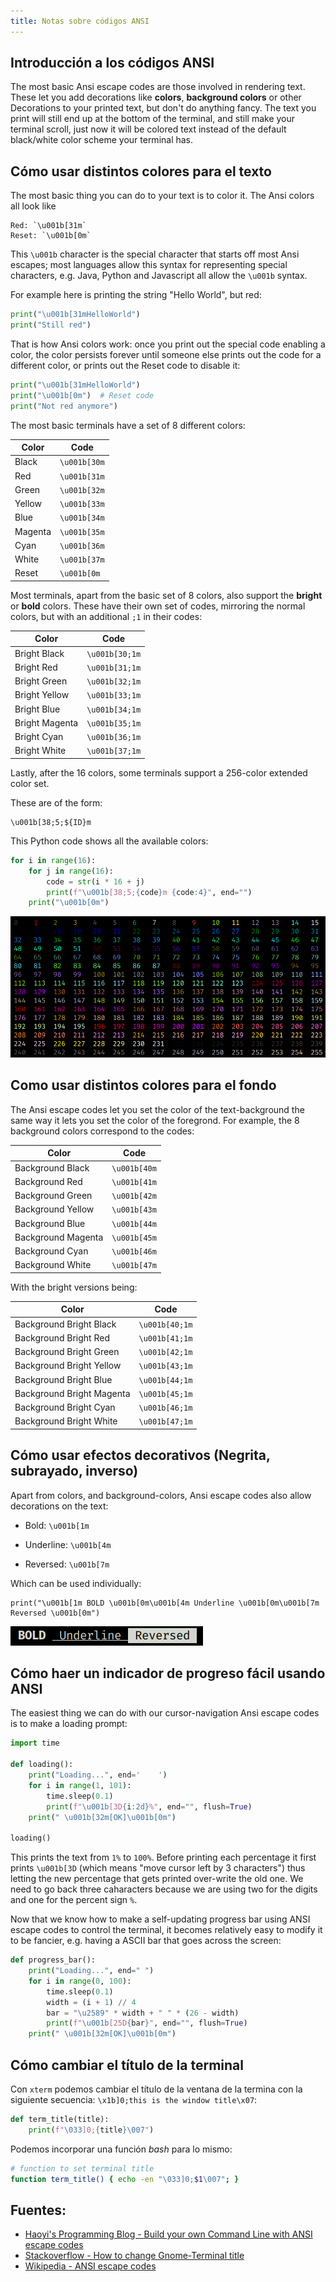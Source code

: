 ```yaml
---
title: Notas sobre códigos ANSI
---
```


## Introducción a los códigos ANSI

The most basic Ansi escape codes are those involved in rendering text.
These let you add decorations like **colors**, **background colors** or
other Decorations to your printed text, but don't do anything fancy.
The text you print will still end up at the bottom of the terminal, and
still make your terminal scroll, just now it will be colored text
instead of the default black/white color scheme your terminal has.

## Cómo usar distintos colores para el texto

The most basic thing you can do to your text is to color it. The Ansi
colors all look like

```
Red: `\u001b[31m`
Reset: `\u001b[0m`
```

This `\u001b` character is the special character that starts off most
Ansi escapes; most languages allow this syntax for representing special
characters, e.g. Java, Python and Javascript all allow the `\u001b`
syntax.

For example here is printing the string \"Hello World\", but red:

```python
print("\u001b[31mHelloWorld")
print("Still red")
```

That is how Ansi colors work: once you print out the special code
enabling a color, the color persists forever until someone else prints
out the code for a different color, or prints out the Reset code to
disable it:

```python
print("\u001b[31mHelloWorld")
print("\u001b[0m")  # Reset code
print("Not red anymore")
```

The most basic terminals have a set of 8 different colors:

| Color   | Code         |
|---------|--------------|
| Black   | `\u001b[30m` |
| Red     | `\u001b[31m` |
| Green   | `\u001b[32m` |
| Yellow  | `\u001b[33m` |
| Blue    | `\u001b[34m` |
| Magenta | `\u001b[35m` |
| Cyan    | `\u001b[36m` |
| White   | `\u001b[37m` |
| Reset   | `\u001b[0m`  |

Most terminals, apart from the basic set of 8 colors, also support the
**bright** or **bold** colors. These have their own set of codes, mirroring the
normal colors, but with an additional `;1` in their codes:

| Color          | Code           |
|----------------|----------------|
| Bright Black   | `\u001b[30;1m` |
| Bright Red     | `\u001b[31;1m` |
| Bright Green   | `\u001b[32;1m` |
| Bright Yellow  | `\u001b[33;1m` |
| Bright Blue    | `\u001b[34;1m` |
| Bright Magenta | `\u001b[35;1m` |
| Bright Cyan    | `\u001b[36;1m` |
| Bright White   | `\u001b[37;1m` |

Lastly, after the 16 colors, some terminals support a 256-color extended
color set.

These are of the form:

```
\u001b[38;5;${ID}m
```

This Python code shows all the available colors:

```python
for i in range(16):
    for j in range(16):
        code = str(i * 16 + j)
        print(f"\u001b[38;5;{code}m {code:4}", end="")
    print("\u001b[0m")
```

![ANSI extended color  codes](ansi/ansi-extended-color-codes.png)

## Como usar distintos colores para el fondo

The Ansi escape codes let you set the color of the text-background the same way
it lets you set the color of the foregrond. For example, the 8 background
colors correspond to the codes:

| Color              | Code         |
|--------------------|--------------|
| Background Black   | `\u001b[40m` |
| Background Red     | `\u001b[41m` |
| Background Green   | `\u001b[42m` |
| Background Yellow  | `\u001b[43m` |
| Background Blue    | `\u001b[44m` |
| Background Magenta | `\u001b[45m` |
| Background Cyan    | `\u001b[46m` |
| Background White   | `\u001b[47m` |

With the bright versions being:

| Color                     | Code           |
|---------------------------|----------------|
| Background Bright Black   | `\u001b[40;1m` |
| Background Bright Red     | `\u001b[41;1m` |
| Background Bright Green   | `\u001b[42;1m` |
| Background Bright Yellow  | `\u001b[43;1m` |
| Background Bright Blue    | `\u001b[44;1m` |
| Background Bright Magenta | `\u001b[45;1m` |
| Background Bright Cyan    | `\u001b[46;1m` |
| Background Bright White   | `\u001b[47;1m` |


## Cómo usar efectos decorativos (Negrita, subrayado, inverso)

Apart from colors, and background-colors, Ansi escape codes also allow
decorations on the text:

- Bold: `\u001b[1m`

- Underline: `\u001b[4m`

- Reversed: `\u001b[7m`

Which can be used individually:

```
print("\u001b[1m BOLD \u001b[0m\u001b[4m Underline \u001b[0m\u001b[7m Reversed \u001b[0m")
```

![ANSI Decorations](ansi/ansi-decorations.png)

## Cómo haer un indicador de progreso fácil usando ANSI

The easiest thing we can do with our cursor-navigation Ansi escape codes
is to make a loading prompt:

```python
import time

def loading():
    print("Loading...", end='    ')
    for i in range(1, 101):
        time.sleep(0.1)
        print(f"\u001b[3D{i:2d}%", end="", flush=True)
    print(" \u001b[32m[OK]\u001b[0m")

loading()
```

This prints the text from `1%` to `100%`. Before printing each percentage it
first prints `\u001b[3D` (which means \"move cursor left by 3
characters\") thus letting the new percentage that gets printed
over-write the old one. We need to go back three caharacters because we
are using two for the digits and one for the percent sign `%`.

Now that we know how to make a self-updating progress bar using ANSI
escape codes to control the terminal, it becomes relatively easy to
modify it to be fancier, e.g. having a ASCII bar that goes across the
screen:

```python
def progress_bar():
    print("Loading...", end=" ")
    for i in range(0, 100):
        time.sleep(0.1)
        width = (i + 1) // 4
        bar = "\u2589" * width + " " * (26 - width)
        print(f"\u001b[25D{bar}", end="", flush=True)
    print(" \u001b[32m[OK]\u001b[0m")
```

## Cómo cambiar el título de la terminal

Con `xterm` podemos cambiar el título de la ventana de la termina con la
siguiente secuencia: `\x1b]0;this is the window title\x07`:

```python
def term_title(title):
    print(f"\033]0;{title}\007")
```

Podemos incorporar una función _bash_ para lo mismo:

```bash
# function to set terminal title
function term_title() { echo -en "\033]0;$1\007"; }
```

## Fuentes:

- [Haoyi's Programming Blog - Build your own Command Line with ANSI escape codes](https://www.lihaoyi.com/post/BuildyourownCommandLinewithANSIescapecodes.html#decorations)
- [Stackoverflow - How to change Gnome-Terminal title](https://askubuntu.com/questions/22413/how-to-change-gnome-terminal-title)
- [Wikipedia - ANSI escape codes](https://en.wikipedia.org/wiki/ANSI_escape_code)
